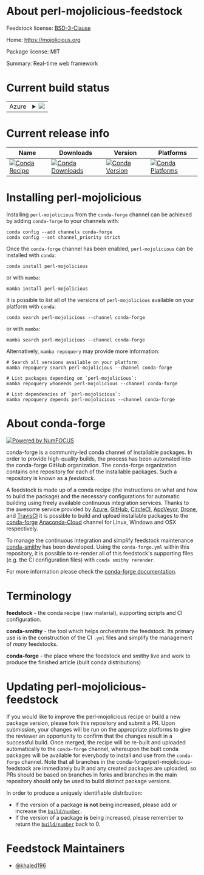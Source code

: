 About perl-mojolicious-feedstock
================================

Feedstock license: [BSD-3-Clause](https://github.com/conda-forge/perl-mojolicious-feedstock/blob/main/LICENSE.txt)

Home: https://mojolicious.org

Package license: MIT

Summary: Real-time web framework

Current build status
====================


<table>
    
  <tr>
    <td>Azure</td>
    <td>
      <details>
        <summary>
          <a href="https://dev.azure.com/conda-forge/feedstock-builds/_build/latest?definitionId=20017&branchName=main">
            <img src="https://dev.azure.com/conda-forge/feedstock-builds/_apis/build/status/perl-mojolicious-feedstock?branchName=main">
          </a>
        </summary>
        <table>
          <thead><tr><th>Variant</th><th>Status</th></tr></thead>
          <tbody><tr>
              <td>linux_64</td>
              <td>
                <a href="https://dev.azure.com/conda-forge/feedstock-builds/_build/latest?definitionId=20017&branchName=main">
                  <img src="https://dev.azure.com/conda-forge/feedstock-builds/_apis/build/status/perl-mojolicious-feedstock?branchName=main&jobName=linux&configuration=linux%20linux_64_" alt="variant">
                </a>
              </td>
            </tr><tr>
              <td>osx_64</td>
              <td>
                <a href="https://dev.azure.com/conda-forge/feedstock-builds/_build/latest?definitionId=20017&branchName=main">
                  <img src="https://dev.azure.com/conda-forge/feedstock-builds/_apis/build/status/perl-mojolicious-feedstock?branchName=main&jobName=osx&configuration=osx%20osx_64_" alt="variant">
                </a>
              </td>
            </tr><tr>
              <td>win_64</td>
              <td>
                <a href="https://dev.azure.com/conda-forge/feedstock-builds/_build/latest?definitionId=20017&branchName=main">
                  <img src="https://dev.azure.com/conda-forge/feedstock-builds/_apis/build/status/perl-mojolicious-feedstock?branchName=main&jobName=win&configuration=win%20win_64_" alt="variant">
                </a>
              </td>
            </tr>
          </tbody>
        </table>
      </details>
    </td>
  </tr>
</table>

Current release info
====================

| Name | Downloads | Version | Platforms |
| --- | --- | --- | --- |
| [![Conda Recipe](https://img.shields.io/badge/recipe-perl--mojolicious-green.svg)](https://anaconda.org/conda-forge/perl-mojolicious) | [![Conda Downloads](https://img.shields.io/conda/dn/conda-forge/perl-mojolicious.svg)](https://anaconda.org/conda-forge/perl-mojolicious) | [![Conda Version](https://img.shields.io/conda/vn/conda-forge/perl-mojolicious.svg)](https://anaconda.org/conda-forge/perl-mojolicious) | [![Conda Platforms](https://img.shields.io/conda/pn/conda-forge/perl-mojolicious.svg)](https://anaconda.org/conda-forge/perl-mojolicious) |

Installing perl-mojolicious
===========================

Installing `perl-mojolicious` from the `conda-forge` channel can be achieved by adding `conda-forge` to your channels with:

```
conda config --add channels conda-forge
conda config --set channel_priority strict
```

Once the `conda-forge` channel has been enabled, `perl-mojolicious` can be installed with `conda`:

```
conda install perl-mojolicious
```

or with `mamba`:

```
mamba install perl-mojolicious
```

It is possible to list all of the versions of `perl-mojolicious` available on your platform with `conda`:

```
conda search perl-mojolicious --channel conda-forge
```

or with `mamba`:

```
mamba search perl-mojolicious --channel conda-forge
```

Alternatively, `mamba repoquery` may provide more information:

```
# Search all versions available on your platform:
mamba repoquery search perl-mojolicious --channel conda-forge

# List packages depending on `perl-mojolicious`:
mamba repoquery whoneeds perl-mojolicious --channel conda-forge

# List dependencies of `perl-mojolicious`:
mamba repoquery depends perl-mojolicious --channel conda-forge
```


About conda-forge
=================

[![Powered by
NumFOCUS](https://img.shields.io/badge/powered%20by-NumFOCUS-orange.svg?style=flat&colorA=E1523D&colorB=007D8A)](https://numfocus.org)

conda-forge is a community-led conda channel of installable packages.
In order to provide high-quality builds, the process has been automated into the
conda-forge GitHub organization. The conda-forge organization contains one repository
for each of the installable packages. Such a repository is known as a *feedstock*.

A feedstock is made up of a conda recipe (the instructions on what and how to build
the package) and the necessary configurations for automatic building using freely
available continuous integration services. Thanks to the awesome service provided by
[Azure](https://azure.microsoft.com/en-us/services/devops/), [GitHub](https://github.com/),
[CircleCI](https://circleci.com/), [AppVeyor](https://www.appveyor.com/),
[Drone](https://cloud.drone.io/welcome), and [TravisCI](https://travis-ci.com/)
it is possible to build and upload installable packages to the
[conda-forge](https://anaconda.org/conda-forge) [Anaconda-Cloud](https://anaconda.org/)
channel for Linux, Windows and OSX respectively.

To manage the continuous integration and simplify feedstock maintenance
[conda-smithy](https://github.com/conda-forge/conda-smithy) has been developed.
Using the ``conda-forge.yml`` within this repository, it is possible to re-render all of
this feedstock's supporting files (e.g. the CI configuration files) with ``conda smithy rerender``.

For more information please check the [conda-forge documentation](https://conda-forge.org/docs/).

Terminology
===========

**feedstock** - the conda recipe (raw material), supporting scripts and CI configuration.

**conda-smithy** - the tool which helps orchestrate the feedstock.
                   Its primary use is in the construction of the CI ``.yml`` files
                   and simplify the management of *many* feedstocks.

**conda-forge** - the place where the feedstock and smithy live and work to
                  produce the finished article (built conda distributions)


Updating perl-mojolicious-feedstock
===================================

If you would like to improve the perl-mojolicious recipe or build a new
package version, please fork this repository and submit a PR. Upon submission,
your changes will be run on the appropriate platforms to give the reviewer an
opportunity to confirm that the changes result in a successful build. Once
merged, the recipe will be re-built and uploaded automatically to the
`conda-forge` channel, whereupon the built conda packages will be available for
everybody to install and use from the `conda-forge` channel.
Note that all branches in the conda-forge/perl-mojolicious-feedstock are
immediately built and any created packages are uploaded, so PRs should be based
on branches in forks and branches in the main repository should only be used to
build distinct package versions.

In order to produce a uniquely identifiable distribution:
 * If the version of a package **is not** being increased, please add or increase
   the [``build/number``](https://docs.conda.io/projects/conda-build/en/latest/resources/define-metadata.html#build-number-and-string).
 * If the version of a package **is** being increased, please remember to return
   the [``build/number``](https://docs.conda.io/projects/conda-build/en/latest/resources/define-metadata.html#build-number-and-string)
   back to 0.

Feedstock Maintainers
=====================

* [@khaled196](https://github.com/khaled196/)

